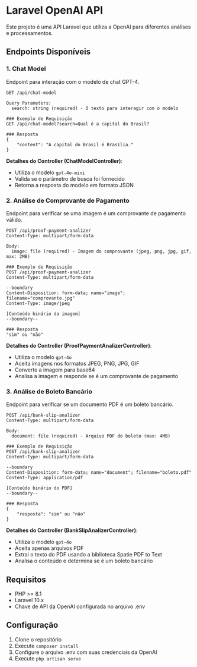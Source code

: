# Laravel OpenAI API

Este projeto é uma API Laravel que utiliza a OpenAI para diferentes análises e processamentos.

## Endpoints Disponíveis

### 1. Chat Model
Endpoint para interação com o modelo de chat GPT-4.

```http
GET /api/chat-model

Query Parameters:
  search: string (required) - O texto para interagir com o modelo

### Exemplo de Requisição
GET /api/chat-model?search=Qual é a capital do Brasil?

### Resposta
{
    "content": "A capital do Brasil é Brasília."
}
```

**Detalhes do Controller (ChatModelController)**:
- Utiliza o modelo `gpt-4o-mini`
- Valida se o parâmetro de busca foi fornecido
- Retorna a resposta do modelo em formato JSON

### 2. Análise de Comprovante de Pagamento
Endpoint para verificar se uma imagem é um comprovante de pagamento válido.

```http
POST /api/proof-payment-analizer
Content-Type: multipart/form-data

Body:
  image: file (required) - Imagem do comprovante (jpeg, png, jpg, gif, max: 2MB)

### Exemplo de Requisição
POST /api/proof-payment-analizer
Content-Type: multipart/form-data

--boundary
Content-Disposition: form-data; name="image"; filename="comprovante.jpg"
Content-Type: image/jpeg

[Conteúdo binário da imagem]
--boundary--

### Resposta
"sim" ou "não"
```

**Detalhes do Controller (ProofPaymentAnalizerController)**:
- Utiliza o modelo `gpt-4o`
- Aceita imagens nos formatos JPEG, PNG, JPG, GIF
- Converte a imagem para base64
- Analisa a imagem e responde se é um comprovante de pagamento

### 3. Análise de Boleto Bancário
Endpoint para verificar se um documento PDF é um boleto bancário.

```http
POST /api/bank-slip-analizer
Content-Type: multipart/form-data

Body:
  document: file (required) - Arquivo PDF do boleto (max: 4MB)

### Exemplo de Requisição
POST /api/bank-slip-analizer
Content-Type: multipart/form-data

--boundary
Content-Disposition: form-data; name="document"; filename="boleto.pdf"
Content-Type: application/pdf

[Conteúdo binário do PDF]
--boundary--

### Resposta
{
    "resposta": "sim" ou "não"
}
```

**Detalhes do Controller (BankSlipAnalizerController)**:
- Utiliza o modelo `gpt-4o`
- Aceita apenas arquivos PDF
- Extrai o texto do PDF usando a biblioteca Spatie PDF to Text
- Analisa o conteúdo e determina se é um boleto bancário

## Requisitos
- PHP >= 8.1
- Laravel 10.x
- Chave de API da OpenAI configurada no arquivo .env

## Configuração
1. Clone o repositório
2. Execute `composer install`
3. Configure o arquivo .env com suas credenciais da OpenAI
4. Execute `php artisan serve`

